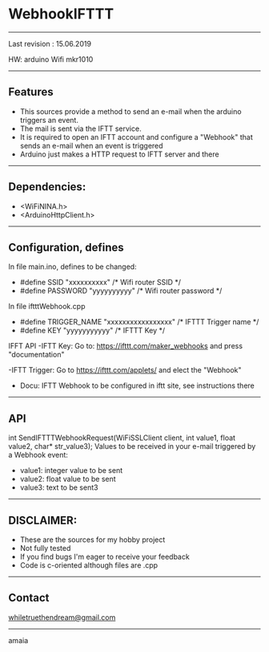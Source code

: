 # WebhookIFTTT
******************************************************************************************************************************
Last revision : 15.06.2019

HW:  arduino Wifi mkr1010
******************************************************************************************************************************
## Features
- This sources provide a method to send an e-mail when the arduino triggers an event. 
- The mail is sent via the IFTT service.
- It is required to open an IFTT account and configure a "Webhook" that sends an e-mail when an event is triggered
- Arduino just makes a HTTP request to IFTT server and there 

******************************************************************************************************************************
## Dependencies:

-  <WiFiNINA.h>
-  <ArduinoHttpClient.h>

******************************************************************************************************************************
## Configuration, defines
In file main.ino, defines to be changed:

- #define SSID     "xxxxxxxxxx"             /* Wifi router SSID */
- #define	PASSWORD "yyyyyyyyyy"             /* Wifi router password */

In file iftttWebhook.cpp

- #define TRIGGER_NAME "xxxxxxxxxxxxxxxxx"                      /* IFTTT Trigger name */
- #define KEY "yyyyyyyyyyy"                                     /* IFTTT Key */


IFFT API 
-IFTT Key:
Go to:
https://ifttt.com/maker_webhooks 
and press "documentation" 

-IFTT Trigger:
Go to
https://ifttt.com/applets/ 
and elect the "Webhook"

- Docu: 
IFTT Webhook to be configured in iftt site, see instructions there
******************************************************************************************************************************
## API

int SendIFTTTWebhookRequest(WiFiSSLClient client, int value1, float value2, char* str_value3);
Values to be received in your e-mail triggered by a Webhook event:
- value1: integer value to be sent 
- value2: float value to be sent
- value3: text to be sent3

******************************************************************************************************************************
## DISCLAIMER: 
- These are the sources for my hobby project
- Not fully tested
- If you find bugs I'm eager to receive your feedback
- Code is c-oriented although files are .cpp 
******************************************************************************************************************************
## Contact
 whiletruethendream@gmail.com
 ******************************************************************************************************************************
 amaia
